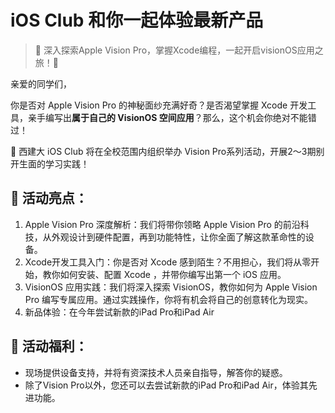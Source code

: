 ﻿# iOS Club 和你一起体验最新产品

> 🚀 深入探索Apple Vision Pro，掌握Xcode编程，一起开启visionOS应用之旅！🚀

亲爱的同学们，

你是否对 Apple Vision Pro 的神秘面纱充满好奇？是否渴望掌握 Xcode 开发工具，亲手编写出**属于自己的 VisionOS 空间应用**？那么，这个机会你绝对不能错过！

📣 西建大 iOS Club 将在全校范围内组织举办 Vision Pro系列活动，开展2～3期别开生面的学习实践！

## 🌟 活动亮点：

1. Apple Vision Pro 深度解析：我们将带你领略 Apple Vision Pro 的前沿科技，从外观设计到硬件配置，再到功能特性，让你全面了解这款革命性的设备。
2. Xcode开发工具入门：你是否对 Xcode 感到陌生？不用担心，我们将从零开始，教你如何安装、配置 Xcode ，并带你编写出第一个 iOS 应用。
3. VisionOS 应用实践：我们将深入探索 VisionOS，教你如何为 Apple Vision Pro 编写专属应用。通过实践操作，你将有机会将自己的创意转化为现实。
4. 新品体验：在今年尝试新款的iPad Pro和iPad Air

## 🎁 活动福利：

* 现场提供设备支持，并将有资深技术人员亲自指导，解答你的疑惑。
* 除了Vision Pro以外，您还可以去尝试新款的iPad Pro和iPad Air，体验其先进功能。